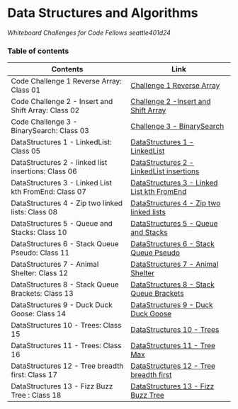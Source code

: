 # Data Structures and Algorithms 



*Whiteboard Challenges for Code Fellows seattle401d24*

### Table of contents

    

| Contents | Link |
| -------- | -------- |
| Code Challenge 1 Reverse Array: Class 01 | [Challenge 1 Reverse Array](https://github.com/Ody950/data-structures-and-algorithms/blob/main/README-CodeChallenges/README-CH1.md) |
| Code Challenge 2 - Insert and Shift Array: Class 02 | [Challenge 2 -Insert and Shift Array](https://github.com/Ody950/data-structures-and-algorithms/blob/main/README-CodeChallenges/README-CH2.md) |
| Code Challenge 3 - BinarySearch: Class 03 | [Challenge 3 - BinarySearch](https://github.com/Ody950/data-structures-and-algorithms/blob/main/README-CodeChallenges/README-CH3.md) |
| DataStructures 1 - LinkedList: Class 05 | [DataStructures 1 - LinkedList](https://github.com/Ody950/data-structures-and-algorithms/blob/main/README-DataStructures/LinkedList.md) |
| DataStructures 2 - linked list insertions: Class 06 | [DataStructures 2 - LinkedList insertions](https://github.com/Ody950/data-structures-and-algorithms/blob/main/README-DataStructures/LinkedListClass7.md) |
| DataStructures 3 - Linked List kth FromEnd: Class 07 | [DataStructures 3 - Linked List kth FromEnd](https://github.com/Ody950/data-structures-and-algorithms/blob/main/README-DataStructures/LinkedListKth.md) |
| DataStructures 4 - Zip two linked lists: Class 08 | [DataStructures 4 - Zip two linked lists](https://github.com/Ody950/data-structures-and-algorithms/blob/main/README-DataStructures/LinkedListZip.md) |
| DataStructures 5 - Queue and Stacks: Class 10 | [DataStructures 5 - Queue and Stacks](https://github.com/Ody950/data-structures-and-algorithms/blob/main/README-DataStructures/stack_and_queue.md) |
| DataStructures 6 - Stack Queue Pseudo: Class 11 | [DataStructures 6 - Stack Queue Pseudo](https://github.com/Ody950/data-structures-and-algorithms/blob/main/README-DataStructures/stack_queue_pseudo.md) |
| DataStructures 7 - Animal Shelter: Class 12 | [DataStructures 7 - Animal Shelter](https://github.com/Ody950/data-structures-and-algorithms/blob/main/README-DataStructures/stack-queue-animal-shelter.md) |
| DataStructures 8 - Stack Queue Brackets: Class 13 | [DataStructures 8 - Stack Queue Brackets](https://github.com/Ody950/data-structures-and-algorithms/blob/main/README-DataStructures/stack_queue_brackets.md) |
| DataStructures 9 - Duck Duck Goose: Class 14 | [DataStructures 9 - Duck Duck Goose](https://github.com/Ody950/data-structures-and-algorithms/blob/main/README-DataStructures/DuckDuckGoose.md) |
| DataStructures 10 - Trees: Class 15 | [DataStructures 10 - Trees](https://github.com/Ody950/data-structures-and-algorithms/blob/main/README-DataStructures/Trees.md) |
| DataStructures 11 - Trees: Class 16 | [DataStructures 11 - Tree Max](https://github.com/Ody950/data-structures-and-algorithms/blob/main/README-DataStructures/treeMax.md) |
| DataStructures 12 - Tree breadth first: Class 17 | [DataStructures 12 - Tree breadth first](https://github.com/Ody950/data-structures-and-algorithms/blob/main/README-DataStructures/BreadthFirst.md) |
| DataStructures 13 - Fizz Buzz Tree : Class 18 | [DataStructures 13 - Fizz Buzz Tree](https://github.com/Ody950/data-structures-and-algorithms/blob/main/README-DataStructures/FizzBuzzTree.md) |
